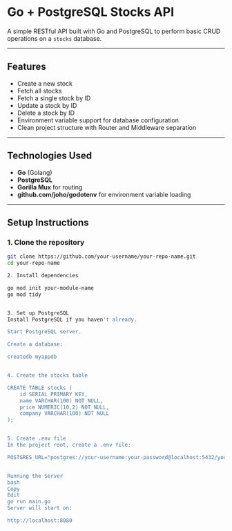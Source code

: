 # Go + PostgreSQL Stocks API

A simple RESTful API built with Go and PostgreSQL to perform basic CRUD operations on a `stocks` database.

---

## Features

- Create a new stock
- Fetch all stocks
- Fetch a single stock by ID
- Update a stock by ID
- Delete a stock by ID
- Environment variable support for database configuration
- Clean project structure with Router and Middleware separation

---

## Technologies Used

- **Go** (Golang)
- **PostgreSQL**
- **Gorilla Mux** for routing
- **github.com/joho/godotenv** for environment variable loading

---

## Setup Instructions

### 1. Clone the repository

```bash
git clone https://github.com/your-username/your-repo-name.git
cd your-repo-name

2. Install dependencies

go mod init your-module-name
go mod tidy


3. Set up PostgreSQL
Install PostgreSQL if you haven't already.

Start PostgreSQL server.

Create a database:

createdb myappdb


4. Create the stocks table

CREATE TABLE stocks (
    id SERIAL PRIMARY KEY,
    name VARCHAR(100) NOT NULL,
    price NUMERIC(10,2) NOT NULL,
    company VARCHAR(100) NOT NULL
);


5. Create .env file
In the project root, create a .env file:

POSTGRES_URL="postgres://your-username:your-password@localhost:5432/your-database-name?sslmode=disable"


Running the Server
bash
Copy
Edit
go run main.go
Server will start on:

http://localhost:8080
